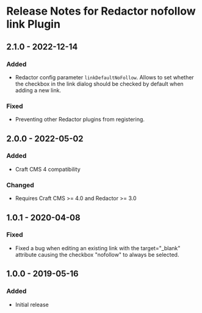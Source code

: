 # Release Notes for Redactor nofollow link Plugin

## 2.1.0 - 2022-12-14

### Added

- Redactor config parameter `linkDefaultNoFollow`. Allows to set whether the checkbox in the link dialog should be checked by default when adding a new link.

### Fixed

- Preventing other Redactor plugins from registering.

## 2.0.0 - 2022-05-02

### Added

- Craft CMS 4 compatibility

### Changed

- Requires Craft CMS >= 4.0 and Redactor >= 3.0

## 1.0.1 - 2020-04-08

### Fixed

- Fixed a bug when editing an existing link with the target="_blank" attribute causing the checkbox "nofollow" to always be selected.

## 1.0.0 - 2019-05-16

### Added

- Initial release
